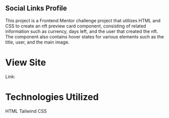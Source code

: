 ## Social Links Profile
This project is a Frontend Mentor challenge project that utilizes HTML and CSS to create an nft preview card component, consisting of related information such as currency, days left, and the user that created the nft. The component also contains hover states for various elements such as the title, user, and the main image.

# View Site
Link: 

# Technologies Utilized
HTML
Tailwind CSS
